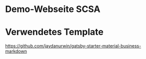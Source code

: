 # Demo-Webseite SCSA

# Verwendetes Template
https://github.com/jaydanurwin/gatsby-starter-material-business-markdown